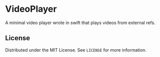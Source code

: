# VideoPlayer

A minimal video player wrote in swift that plays videos from external refs.

## License

Distributed under the MIT License. See `LICENSE` for more information.
